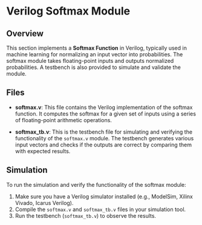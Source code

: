 # Verilog Softmax Module

## Overview

This section implements a **Softmax Function** in Verilog, typically used in machine learning for normalizing an input vector into probabilities. The softmax module takes floating-point inputs and outputs normalized probabilities. A testbench is also provided to simulate and validate the module.

## Files

- **softmax.v**: This file contains the Verilog implementation of the softmax function. It computes the softmax for a given set of inputs using a series of floating-point arithmetic operations.

- **softmax_tb.v**: This is the testbench file for simulating and verifying the functionality of the `softmax.v` module. The testbench generates various input vectors and checks if the outputs are correct by comparing them with expected results.

## Simulation

To run the simulation and verify the functionality of the softmax module:

1. Make sure you have a Verilog simulator installed (e.g., ModelSim, Xilinx Vivado, Icarus Verilog).
2. Compile the `softmax.v` and `softmax_tb.v` files in your simulation tool.
3. Run the testbench (`softmax_tb.v`) to observe the results.

